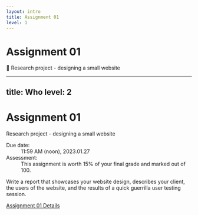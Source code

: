 ```yaml
---
layout: intro
title: Assignment 01
level: 1
---
```


# Assignment 01

🧐 Research project - designing a small website


---
title: Who
level: 2
---

# Assignment 01
Research project - designing a small website

<dl class="text-sm">
    <dt class="font-bold uppercase">Due date:</dt>
    <dd class="grow ml-10">11:59 AM (noon), 2023.01.27</dd>
    <dt class="font-bold uppercase">Assessment:</dt>
    <dd class="ml-10">This assignment is worth 15% of your final grade and marked out of 100.</dd>
</dl>


Write a report that showcases your website design, describes your client, the users of the website, and the results of a quick guerrilla user testing session.


[Assignment 01 Details](https://github.com/imd1005-web-development-winter-2023/assignment-01/blob/main/README.md)

<!--

Slide notes: 

* 

-->
